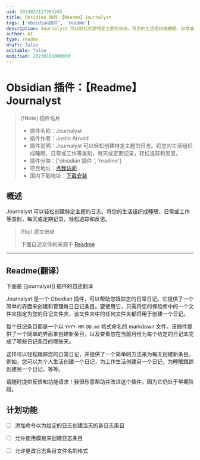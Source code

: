 ```yaml
---
uid: 2024022117285245
title: Obsidian 插件：【Readme】Journalyst
tags: ['obsidian插件', 'readme']
description: Journalyst 可以轻松创建特定主题的日志。将您的生活组织成睡眠、日常或工作等类别，每天或定期记录，轻松追踪和反思。
author: AI
type: readme
draft: false
editable: false
modified: 20230101000000
---
```


# Obsidian 插件：【Readme】Journalyst

> [!Note] 插件名片
> - 插件名称：Journalyst
> - 插件作者：Justin Arnold
> - 插件说明：Journalyst 可以轻松创建特定主题的日志。将您的生活组织成睡眠、日常或工作等类别，每天或定期记录，轻松追踪和反思。
> - 插件分类：['obsidian 插件 ', 'readme']
> - 项目地址：[点我访问](https://github.com/Justin-Arnold/Journalyst)
> - 国内下载地址：[下载安装](https://pkmer.cn/products/plugin/pluginMarket/?journalyst)

## 概述

Journalyst 可以轻松创建特定主题的日志。将您的生活组织成睡眠、日常或工作等类别，每天或定期记录，轻松追踪和反思。

> [!tip] 原文出处
>
>下面自述文件的来源于 [Readme](https://ghproxy.net/https://raw.githubusercontent.com/Justin-Arnold/Journalyst/master/README.md)

---

## Readme(翻译）

下面是 [[journalyst]] 插件的自述翻译

Journalyst 是一个 Obsidian 插件，可以帮助您跟踪您的日常日记。它提供了一个简单的界面来创建和管理每日日记条目。要使用它，只需将您的保险库中的一个文件夹指定为您的日记文件夹，该文件夹中的任何文件夹都将用于创建一个日记。

每个日记条目都是一个以 `YYYY-MM-DD.md` 格式命名的 markdown 文件。该插件提供了一个简单的界面来创建新条目，以及查看您在当前月份为每个给定的日记本完成了哪些日记条目的哪些天。

这样可以轻松跟踪您的日常日记，并提供了一个简单的方法来为每天创建新条目。例如，您可以为个人生活创建一个日记，为工作生活创建另一个日记，为睡眠跟踪创建另一个日记，等等。

请随时提供反馈和功能请求！我很乐意帮助并改进这个插件，因为它仍处于早期阶段。

## 计划功能

- [ ] 添加命令以为给定的日志创建当天的新日志条目
- [ ] 允许使用模板来创建日志条目
- [ ] 允许更改日志条目文件名的格式



